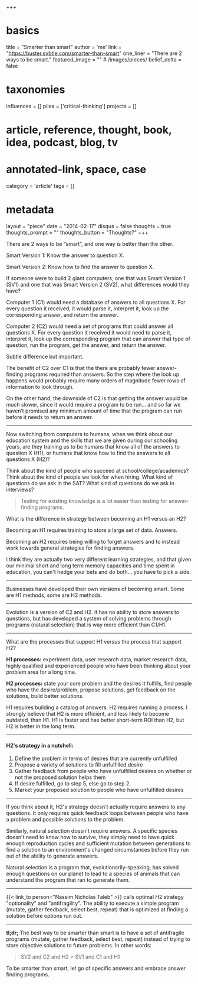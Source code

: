 +++
# basics
title     		 	= "Smarter than smart"
author    		 	= 'me'
link      		 	= "https://buster.svbtle.com/smarter-than-smart"
one_liner 		 	= "There are 2 ways to be smart."
featured_image 	= "" # /images/pieces/
belief_delta   	= false

# taxonomies
influences		 	= []
piles     		 	= ['critical-thinking']
projects			 	= []

# article, reference, thought, book, idea, podcast, blog, tv
# annotated-link, space, case
category  		 	= 'article'
tags					 	= []

# metadata
layout	    	 	= "piece"
date      		 	= "2014-02-17"
disqus    		 	= false
thoughts			 	= true
thoughts_prompt = ""
thoughts_button = "Thoughts?"
+++

There are 2 ways to be “smart”, and one way is better than the other.

Smart Version 1: Know the answer to question X.

Smart Version 2: Know how to find the answer to question X.

If someone were to build 2 giant computers, one that was Smart Version 1 (SV1) and one that was Smart Version 2 (SV2), what differences would they have?

Computer 1 (C1) would need a database of answers to all questions X. For every question it received, it would parse it, interpret it, look up the corresponding answer, and return the answer.

Computer 2 (C2) would need a set of programs that could answer all questions X. For every question it received it would need to parse it, interpret it, look up the corresponding program that can answer that type of question, run the program, get the answer, and return the answer.

Subtle difference but important.

The benefit of C2 over C1 is that the there are probably fewer answer-finding programs required than answers. So the step where the look up happens would probably require many orders of magnitude fewer rows of information to look through.

On the other hand, the downside of C2 is that getting the answer would be much slower, since it would require a program to be run… and so far we haven’t promised any minimum amount of time that the program can run before it needs to return an answer.

-----

Now switching from computers to humans, when we think about our education system and the skills that we are given during our schooling years, are they training us to be humans that know all of the answers to question X (H1), or humans that know how to find the answers to all questions X (H2)?

Think about the kind of people who succeed at school/college/academics? Think about the kind of people we look for when hiring. What kind of questions do we ask in the SAT? What kind of questions do we ask in interviews?

> Testing for existing knowledge is a lot easier than testing for answer-finding programs.

What is the difference in strategy between becoming an H1 versus an H2?

Becoming an H1 requires training to store a large set of data. Answers. 

Becoming an H2 requires being willing to forget answers and to instead work towards general strategies for finding answers. 

I think they are actually two very different learning strategies, and that given our minimal short and long term memory capacities and time spent in education, you can't hedge your bets and do both... you have to pick a side.

-----

Businesses have developed their own versions of becoming smart. Some are H1 methods, some are H2 methods.  

-----

Evolution is a version of C2 and H2. It has no ability to store answers to questions, but has developed a system of solving problems through programs (natural selection) that is way more efficient than C1/H1.

-----

What are the processes that support H1 versus the process that support H2?

**H1 processes:** experiment data, user research data, market research data, highly qualified and experienced people who have been thinking about your problem area for a long time.

**H2 processes:** state your core problem and the desires it fulfills, find people who have the desire/problem, propose solutions, get feedback on the solutions, build better solutions. 

H1 requires building a catalog of answers. H2 requires running a process. I strongly believe that H2 is more efficient, and less likely to become outdated, than H1. H1 is faster and has better short-term ROI than H2, but H2 is better in the long term.

------

#### H2's strategy in a nutshell:

1. Define the problem in terms of desires that are currently unfulfilled
2. Propose a variety of solutions to fill unfulfilled desire
3. Gather feedback from people who have unfulfilled desires on whether or not the proposed solution helps them
4. If desire fulfilled, go to step 5, else go to step 2.
5. Market your proposed solution to people who have unfulfilled desires

-----

If you think about it, H2's strategy doesn't actually require answers to any questions. It only requires quick feedback loops between people who have a problem and possible solutions to the problem.

Similarly, natural selection doesn't require answers. A specific species doesn't need to know how to survive, they simply need to have quick enough reproduction cycles and sufficient mutation between generations to find a solution to an environment's changed circumstances before they run out of the ability to generate answers. 

Natural selection is a program that, evolutionarily-speaking, has solved enough questions on our planet to lead to a species of animals that can understand the program that ran to generate them.

-----

{{< link_to person="Nassim Nicholas Taleb" >}} calls optimal H2 strategy "optionality" and "antifragility". The ability to execute a simple program (mutate, gather feedback, select best, repeat) that is optimized at finding a solution before options run out.

-----

**tl;dr;** The best way to be smarter than smart is to have a set of antifragile programs (mutate, gather feedback, select best, repeat) instead of trying to store objective solutions to future problems. In other words:

> SV2 and C2 and H2 > SV1 and C1 and H1

To be smarter than smart, let go of specific answers and embrace answer finding programs.